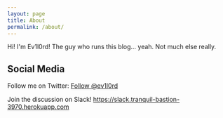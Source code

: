 ```yaml
---
layout: page
title: About
permalink: /about/
---
```


Hi! I'm Ev1l0rd! The guy who runs this blog... yeah. Not much else really.

## Social Media
Follow me on Twitter: 
<a href="https://twitter.com/ev1l0rd" class="twitter-follow-button" data-show-count="false" data-size="large" data-dnt="true">Follow @ev1l0rd</a>
<script>!function(d,s,id){var js,fjs=d.getElementsByTagName(s)[0],p=/^http:/.test(d.location)?'http':'https';if(!d.getElementById(id)){js=d.createElement(s);js.id=id;js.src=p+'://platform.twitter.com/widgets.js';fjs.parentNode.insertBefore(js,fjs);}}(document, 'script', 'twitter-wjs');</script>

Join the discussion on Slack!
https://slack.tranquil-bastion-3970.herokuapp.com
